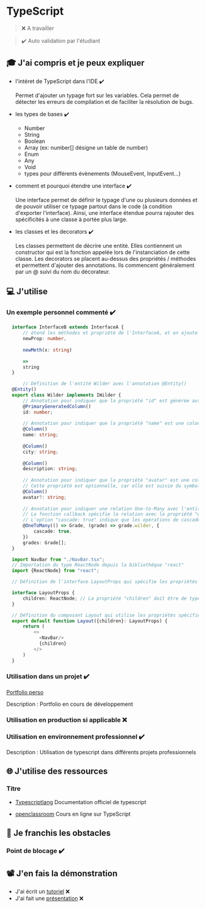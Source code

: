 # TypeScript

> ❌ A travailler

> ✔️ Auto validation par l'étudiant

## 🎓 J'ai compris et je peux expliquer

- l'intéret de TypeScript dans l'IDE ✔️

  Permet d'ajouter un typage fort sur les variables. Cela permet de détecter les erreurs de compilation et de faciliter
  la résolution de bugs.

- les types de bases ✔️

    * Number
    * String
    * Boolean
    * Array (ex: number[] désigne un table de number)
    * Enum
    * Any
    * Void
    * types pour différents évènements (MouseEvent, InputEvent...)

- comment et pourquoi étendre une interface ✔️

  Une interface permet de définir le typage d'une ou plusieurs données et de pouvoir utiliser ce typage partout dans le
  code (à condition d'exporter l'interface). Ainsi, une interface étendue pourra rajouter des spécificités à une classe
  à portée plus large.

- les classes et les decorators ✔️

  Les classes permettent de décrire une entité. Elles contiennent un constructor qui est la fonction appelée lors de
  l'instanciation de cette classe.
  Les decorators se placent au-dessus des propriétés / méthodes et permettent d'ajouter des annotations. Ils commencent
  généralement par un @ suivi du nom du décorateur.

## 💻 J'utilise

### Un exemple personnel commenté ✔️

```typescript
  interface InterfaceB extends InterfaceA {
      // étend les méthodes et propriété de l'InterfaceA, et en ajoute les suivantes
      newProp: number,
  
      newMeth(x: string)
  
      =>
      string
  }
```

```typescript
      // Définition de l'entité Wilder avec l'annotation @Entity()
  @Entity()
  export class Wilder implements IWilder {
      // Annotation pour indiquer que la propriété "id" est générée automatiquement comme clé primaire
      @PrimaryGeneratedColumn()
      id: number;
  
      // Annotation pour indiquer que la propriété "name" est une colonne de type string
      @Column()
      name: string;
  
      @Column()
      city: string;
  
      @Column()
      description: string;
  
      // Annotation pour indiquer que la propriété "avatar" est une colonne de type string
      // Cette propriété est optionnelle, car elle est suivie du symbole "?"
      @Column()
      avatar?: string;
  
      // Annotation pour indiquer une relation One-to-Many avec l'entité Grade
      // La fonction callback spécifie la relation avec la propriété "wilder" dans l'entité Grade
      // L'option "cascade: true" indique que les opérations de cascade sont activées pour cette relation
      @OneToMany(() => Grade, (grade) => grade.wilder, {
          cascade: true,
      })
      grades: Grade[];
  }
```

```typescript
  import NavBar from "./NavBar.tsx";
  // Importation du type ReactNode depuis la bibliothèque "react"
  import {ReactNode} from "react";

  // Définition de l'interface LayoutProps qui spécifie les propriétés attendues pour le composant Layout

  interface LayoutProps {
      children: ReactNode; // La propriété "children" doit être de type ReactNode
  }

  // Définition du composant Layout qui utilise les propriétés spécifiées dans l'interface LayoutProps
  export default function Layout({children}: LayoutProps) {
      return (
          <>
            <NavBar/>
            {children}
          </>
      )
  }
```

### Utilisation dans un projet ✔️

[Portfolio perso](https://github.com/GrischK/portfolio_animated)

Description : Portfolio en cours de développement

### Utilisation en production si applicable ❌

### Utilisation en environnement professionnel ✔️

Description : Utilisation de typescript dans différents projets professionnels

## 🌐 J'utilise des ressources

### Titre

- [Typescriptlang](https://www.typescriptlang.org/)
Documentation officiel de typescript

- [openclassroom](https://openclassrooms.com/fr/courses/8039116-decouvrez-typescript)
Cours en ligne sur TypeScript

## 🚧 Je franchis les obstacles

### Point de blocage ✔️

## 📽️ J'en fais la démonstration

- J'ai écrit un [tutoriel](...) ❌ 
- J'ai fait une [présentation](...) ❌ 

